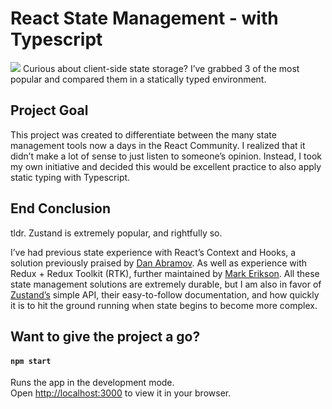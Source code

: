 # React State Management - with Typescript
![](https://camo.githubusercontent.com/b02f626771dbb992b753e6e4cfebde3d6fa35faa0dafabe7e81c1d367ae065a1/68747470733a2f2f692e696d6775722e636f6d2f45785a797367792e706e67)
Curious about client-side state storage? I’ve grabbed 3 of the most popular and compared them in a statically typed environment.

## Project Goal
This project was created to differentiate between the many state management tools now a days in the React Community. I realized that it didn’t make a lot of sense to just listen to someone’s opinion. Instead, I took my own initiative and decided this would be excellent practice to also apply static typing with Typescript.

## End Conclusion
tldr. Zustand is extremely popular, and rightfully so. 

I’ve had previous state experience with React’s Context and Hooks, a solution previously praised by [Dan Abramov](https://medium.com/@dan_abramov/you-might-not-need-redux-be46360cf367). As well as experience with Redux + Redux Toolkit (RTK), further maintained by [Mark Erikson](https://blog.isquaredsoftware.com/2021/01/context-redux-differences/).  All these state management solutions are extremely durable, but I am also in favor of [Zustand’s](https://github.com/pmndrs/zustand) simple API, their easy-to-follow documentation, and how quickly it is to hit the ground running when state begins to become more complex.

## Want to give the project a go?
#### `npm start`

Runs the app in the development mode.\
Open [http://localhost:3000](http://localhost:3000) to view it in your browser.
